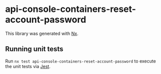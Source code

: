 # api-console-containers-reset-account-password

This library was generated with [Nx](https://nx.dev).

## Running unit tests

Run `nx test api-console-containers-reset-account-password` to execute the unit tests via [Jest](https://jestjs.io).
